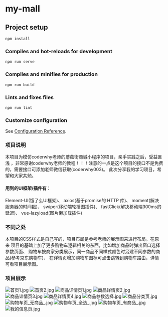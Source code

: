 # my-mall

## Project setup
```
npm install
```

### Compiles and hot-reloads for development
```
npm run serve
```

### Compiles and minifies for production
```
npm run build
```

### Lints and fixes files
```
npm run lint
```

### Customize configuration
See [Configuration Reference](https://cli.vuejs.org/config/).



### 项目说明
本项目为模仿coderwhy老师的蘑菇街商城小程序的项目，亲手实践之后，受益匪浅
，非常感谢coderwhy老师的教程！！！注意的一点是这个项目的接口不是免费的，需要接口可添加老师微信获取(coderwhy003)。
此次分享我的学习项目，希望和大家共勉。
#### 用到的UI框架/插件有：
Element-UI(饿了么UI框架)、
axios(基于promise的 HTTP 库)、
moment(解决服务器的时间戳)、
swiper(移动端轮播图插件)、
fastClick(解决移动端300ms的延迟)、
vue-lazyload(图片懒加载插件)

### 不同之处
本项目的CSS样式是自己写的，项目布局是参考老师的展示图来进行布局。在原来
项目的基础上加了更多购物车逻辑相关的东西，比如增加商品时弹出窗口选择参数页面、
购物车按商家分类展示，同一商品不同样式颜色时另建不同参数的商品(参考京东购物车)、
在详情页增加购物车图标可点击跳转到购物车路由，详情可看项目展示图。

### 项目展示
![首页1.jpg](https://i.loli.net/2020/09/08/lZDe6Y48MOAFp7G.jpg)
![首页2.jpg](https://i.loli.net/2020/09/08/4qBKMyGnWY2p3X9.jpg)
![商品详情页1.jpg](https://i.loli.net/2020/09/08/wsOGbYD8lpWxr4F.jpg)
![商品详情页2.jpg](https://i.loli.net/2020/09/08/C542DQeOYyAKvkn.jpg)
![商品详情页3.jpg](https://i.loli.net/2020/09/08/eCExf5dLG34AMqU.jpg)
![商品详情页4.jpg](https://i.loli.net/2020/09/08/dMnH78ihL6tWurl.jpg)
![商品参数选择.jpg](https://i.loli.net/2020/09/08/N4xOUQPVg6yEDZr.jpg)
![商品分类页.jpg](https://i.loli.net/2020/09/08/OSDHP6nzEBmqpAW.jpg)
![购物车页_无商品_.jpg](https://i.loli.net/2020/09/08/DnAEvLg2CNU5Bls.jpg)
![购物车页_全选_.jpg](https://i.loli.net/2020/09/08/hB6Kt2bodPJMHZC.jpg)
![购物车页_有商品_.jpg](https://i.loli.net/2020/09/08/3RMDabXyj9FGIsP.jpg)
![我的信息页.jpg](https://i.loli.net/2020/09/08/JypUk3KIt5ABFV8.jpg)
